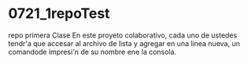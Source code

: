 # 0721_1repoTest
repo primera Clase
En este proyeto colaborativo, cada uno de ustedes tendr'a que accesar al archivo de 
lista y agregar en una linea nueva, un comandode impresi'n de su nombre ene la consola. 
